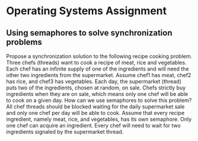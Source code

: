 # Operating Systems Assignment

## Using semaphores to solve synchronization problems

Propose a synchronization solution to the following recipe cooking problem. Three chefs (threads) want to cook a recipe of meat, rice and vegetables. Each chef has an infinite supply of one of the ingredients and will need the other two ingredients from the supermarket. Assume chef1 has meat, chef2 has rice, and chef3 has vegetables. Each day, the supermarket (thread) puts two of the ingredients, chosen at random, on sale. Chefs strictly buy ingredients when they are on sale, which means only one chef will be able to cook on a given day. How can we use semaphores to solve this problem? All chef threads should be blocked waiting for the daily supermarket sale and only one chef per day will be able to cook. Assume that every recipe ingredient, namely meat, rice, and vegetables, has its own semaphore. Only one chef can acquire an ingredient. Every chef will need to wait for two ingredients signaled by the supermarket thread. 
